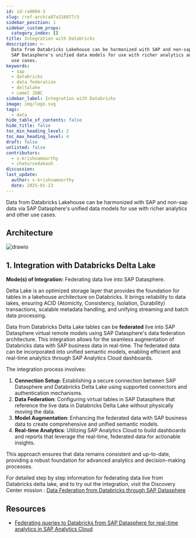 ```yaml
---
id: id-ra0004-3
slug: /ref-arch/a07a316077/3
sidebar_position: 1
sidebar_custom_props:
  category_index: []
title: Integration with Databricks
description: >-
  Data from Databricks Lakehouse can be harmonized with SAP and non-sap data via
  SAP Datasphere's unified data models for use with richer analytics and other
  use cases.
keywords:
  - sap
  - databricks
  - data federation
  - deltalake
  - camel JDBC
sidebar_label: Integration with Databricks
image: img/logo.svg
tags:
  - data
hide_table_of_contents: false
hide_title: false
toc_min_heading_level: 2
toc_max_heading_level: 4
draft: false
unlisted: false
contributors:
  - s-krishnamoorthy
  - chaturvedakash
discussion: 
last_update:
  author: s-krishnamoorthy
  date: 2025-01-23
---
```


Data from Databricks Lakehouse can be harmonized with SAP and non-sap data via SAP Datasphere's unified data models for use with richer analytics and other use cases.

## Architecture

![drawio](drawio/databricks-data-integration.drawio)

## 1. Integration with Databricks Delta Lake

**Mode(s) of Integration:** Federating data live into SAP Datasphere.

Delta Lake is an optimized storage layer that provides the foundation for tables in a lakehouse architecture on Databricks. It brings reliability to data lakes, ensuring ACID (Atomicity, Consistency, Isolation, Durability) transactions, scalable metadata handling, and unifying streaming and batch data processing.

Data from Databricks Delta Lake tables can be **federated** live into SAP Datasphere virtual remote models using SAP Datasphere's data federation architecture. This integration allows for the seamless augmentation of Databricks data with SAP business data in real-time. The federated data can be incorporated into unified semantic models, enabling efficient and real-time analytics through SAP Analytics Cloud dashboards.

The integration process involves:

1. **Connection Setup**: Establishing a secure connection between SAP Datasphere and Databricks Delta Lake using supported connectors and authentication mechanisms.
2. **Data Federation**: Configuring virtual tables in SAP Datasphere that reference the live data in Databricks Delta Lake without physically moving the data.
3. **Model Augmentation**: Enhancing the federated data with SAP business data to create comprehensive and unified semantic models.
4. **Real-time Analytics**: Utilizing SAP Analytics Cloud to build dashboards and reports that leverage the real-time, federated data for actionable insights.

This approach ensures that data remains consistent and up-to-date, providing a robust foundation for advanced analytics and decision-making processes.

For detailed step by step information for federating data live from Databricks delta lake, and to try out the integration, visit the Discovery Center mission : [Data Federation from Databricks through SAP Datasphere](https://discovery-center.cloud.sap/missiondetail/4259/)

## Resources

- [Federating queries to Databricks from SAP Datasphere for real-time analytics in SAP Analytics Cloud](https://community.sap.com/t5/technology-blogs-by-sap/federating-queries-to-databricks-from-sap-datasphere-for-real-time/ba-p/13564838)
